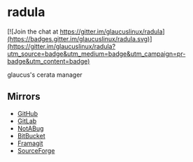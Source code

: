 # radula

[![Join the chat at https://gitter.im/glaucuslinux/radula](https://badges.gitter.im/glaucuslinux/radula.svg)](https://gitter.im/glaucuslinux/radula?utm_source=badge&utm_medium=badge&utm_campaign=pr-badge&utm_content=badge)

glaucus's cerata manager

## Mirrors
* [GitHub](https://github.com/glaucuslinux/radula)
* [GitLab](https://gitlab.com/glaucuslinux/radula)
* [NotABug](https://notabug.org/glaucuslinux/radula)
* [BitBucket](https://bitbucket.org/glaucuslinux/radula)
* [Framagit](https://framagit.org/glaucuslinux/radula)
* [SourceForge](https://git.code.sf.net/p/glaucuslinux/radula)
